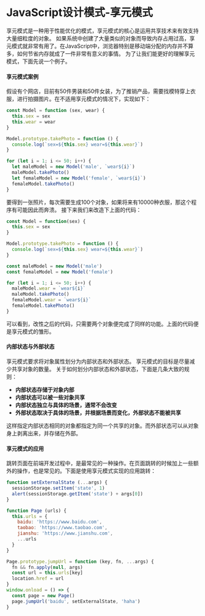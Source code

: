 # JavaScript设计模式-享元模式

  享元模式是一种用于性能优化的模式，享元模式的核心是运用共享技术来有效支持大量细粒度的对象。
   如果系统中创建了大量类似的对象而导致内存占用过高，享元模式就非常有用了。在JavaScript中，浏览器特别是移动端分配的内存并不算多，如何节省内存就成了一件非常有意义的事情。
  为了让我们能更好的理解享元模式，下面先说一个例子。

#### 享元模式案例

   假设有个网店，目前有50件男装和50件女装，为了推销产品，需要找模特穿上衣服，进行拍摄图片。在不适用享元模式的情况下，实现如下：

```js
const Model = function (sex, wear) {
  this.sex = sex
  this.wear = wear
}

Model.prototype.takePhoto = function () {
  console.log(`sex=${this.sex} wear=${this.wear}`)
}

for (let i = 1; i <= 50; i++) {
  let maleModel = new Model('male', `wear${i}`)
  maleModel.takePhoto()
  let femaleModel = new Model('female', `wear${i}`)
  femaleModel.takePhoto()
}
```
要得到一张照片，每次需要生成100个对象，如果将来有10000种衣服，那这个程序有可能因此而奔溃。
接下来我们来改造下上面的代码：

```js
const Model = function(sex) {
  this.sex = sex
}

Model.prototype.takePhoto = function () {
  console.log(`sex=${this.sex} wear=${this.wear}`)
}

const maleModel = new Model('male')
const femaleModel = new Model('female')

for (let i = 1; i <= 50; i++) {
  maleModel.wear = `wear${i}`
  maleModel.takePhoto()
  femaleModel.wear = `wear${i}`
  femaleModel.takePhoto()
}
```
可以看到，改性之后的代码，只需要两个对象便完成了同样的功能。上面的代码便是享元模式的雏形。

#### 内部状态与外部状态
享元模式要求将对象属性划分为内部状态和外部状态。
享元模式的目标是尽量减少共享对象的数量。
关于如何划分内部状态和外部状态，下面是几条大致的规则：

- **内部状态存储于对象内部**
- **内部状态可以被一些对象共享**
- **内部状态独立与具体的场景，通常不会改变**
- **外部状态取决于具体的场景，并根据场景而变化，外部状态不能被共享**

这样指定内部状态相同的对象都指定为同一个共享的对象。而外部状态可以从对象身上剥离出来，并存储在外部。

#### 享元模式的应用
跳转页面在前端开发过程中，是最常见的一种操作。在页面跳转的时候加上一些额外的操作，也是常见的。下面是使用享元模式实现的应用跳转：
```js
function setExternalState (...args) {
  sessionStorage.setItem('state', 1)
  alert(sessionStorage.getItem('state') + args[0])
}

function Page (urls) {
  this.urls = {
    baidu: 'https://www.baidu.com',
    taobao: 'https://www.taobao.com',
    jianshu: 'https://www.jianshu.com',
    ...urls
  }
}

Page.prototype.jumpUrl = function (key, fn, ...args) {
  fn && fn.apply(null, args)
  const url = this.urls[key]
  location.href = url
}
window.onload = () => {
  const page = new Page()
  page.jumpUrl('baidu', setExternalState, 'haha')
}
```
